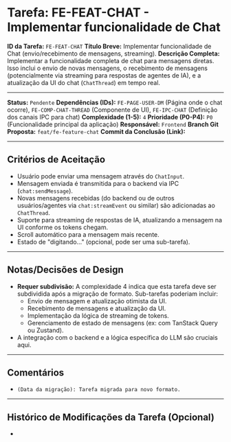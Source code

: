 # Tarefa: FE-FEAT-CHAT - Implementar funcionalidade de Chat

**ID da Tarefa:** `FE-FEAT-CHAT`
**Título Breve:** Implementar funcionalidade de Chat (envio/recebimento de mensagens, streaming).
**Descrição Completa:**
Implementar a funcionalidade completa de chat para mensagens diretas. Isso inclui o envio de novas mensagens, o recebimento de mensagens (potencialmente via streaming para respostas de agentes de IA), e a atualização da UI do chat (`ChatThread`) em tempo real.

---

**Status:** `Pendente`
**Dependências (IDs):** `FE-PAGE-USER-DM` (Página onde o chat ocorre), `FE-COMP-CHAT-THREAD` (Componente de UI), `FE-IPC-CHAT` (Definição dos canais IPC para chat)
**Complexidade (1-5):** `4`
**Prioridade (P0-P4):** `P0` (Funcionalidade principal da aplicação)
**Responsável:** `Frontend`
**Branch Git Proposta:** `feat/fe-feature-chat`
**Commit da Conclusão (Link):**

---

## Critérios de Aceitação
- Usuário pode enviar uma mensagem através do `ChatInput`.
- Mensagem enviada é transmitida para o backend via IPC (`chat:sendMessage`).
- Novas mensagens recebidas (do backend ou de outros usuários/agentes via `chat:streamEvent` ou similar) são adicionadas ao `ChatThread`.
- Suporte para streaming de respostas de IA, atualizando a mensagem na UI conforme os tokens chegam.
- Scroll automático para a mensagem mais recente.
- Estado de "digitando..." (opcional, pode ser uma sub-tarefa).

---

## Notas/Decisões de Design
- **Requer subdivisão:** A complexidade 4 indica que esta tarefa deve ser subdividida após a migração de formato. Sub-tarefas poderiam incluir:
    - Envio de mensagem e atualização otimista da UI.
    - Recebimento de mensagens e atualização da UI.
    - Implementação da lógica de streaming de tokens.
    - Gerenciamento de estado de mensagens (ex: com TanStack Query ou Zustand).
- A integração com o backend e a lógica específica do LLM são cruciais aqui.

---

## Comentários
- `(Data da migração): Tarefa migrada para novo formato.`

---

## Histórico de Modificações da Tarefa (Opcional)
-
